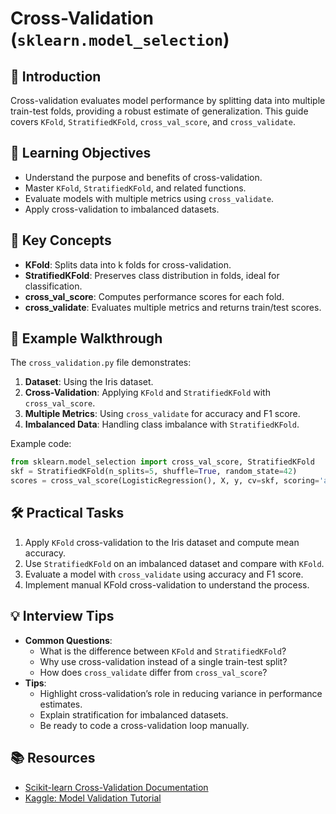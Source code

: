 # Cross-Validation (`sklearn.model_selection`)

## 📖 Introduction
Cross-validation evaluates model performance by splitting data into multiple train-test folds, providing a robust estimate of generalization. This guide covers `KFold`, `StratifiedKFold`, `cross_val_score`, and `cross_validate`.

## 🎯 Learning Objectives
- Understand the purpose and benefits of cross-validation.
- Master `KFold`, `StratifiedKFold`, and related functions.
- Evaluate models with multiple metrics using `cross_validate`.
- Apply cross-validation to imbalanced datasets.

## 🔑 Key Concepts
- **KFold**: Splits data into k folds for cross-validation.
- **StratifiedKFold**: Preserves class distribution in folds, ideal for classification.
- **cross_val_score**: Computes performance scores for each fold.
- **cross_validate**: Evaluates multiple metrics and returns train/test scores.

## 📝 Example Walkthrough
The `cross_validation.py` file demonstrates:
1. **Dataset**: Using the Iris dataset.
2. **Cross-Validation**: Applying `KFold` and `StratifiedKFold` with `cross_val_score`.
3. **Multiple Metrics**: Using `cross_validate` for accuracy and F1 score.
4. **Imbalanced Data**: Handling class imbalance with `StratifiedKFold`.

Example code:
```python
from sklearn.model_selection import cross_val_score, StratifiedKFold
skf = StratifiedKFold(n_splits=5, shuffle=True, random_state=42)
scores = cross_val_score(LogisticRegression(), X, y, cv=skf, scoring='accuracy')
```

## 🛠️ Practical Tasks
1. Apply `KFold` cross-validation to the Iris dataset and compute mean accuracy.
2. Use `StratifiedKFold` on an imbalanced dataset and compare with `KFold`.
3. Evaluate a model with `cross_validate` using accuracy and F1 score.
4. Implement manual KFold cross-validation to understand the process.

## 💡 Interview Tips
- **Common Questions**:
  - What is the difference between `KFold` and `StratifiedKFold`?
  - Why use cross-validation instead of a single train-test split?
  - How does `cross_validate` differ from `cross_val_score`?
- **Tips**:
  - Highlight cross-validation’s role in reducing variance in performance estimates.
  - Explain stratification for imbalanced datasets.
  - Be ready to code a cross-validation loop manually.

## 📚 Resources
- [Scikit-learn Cross-Validation Documentation](https://scikit-learn.org/stable/modules/cross_validation.html)
- [Kaggle: Model Validation Tutorial](https://www.kaggle.com/learn/machine-learning-with-scikit-learn)